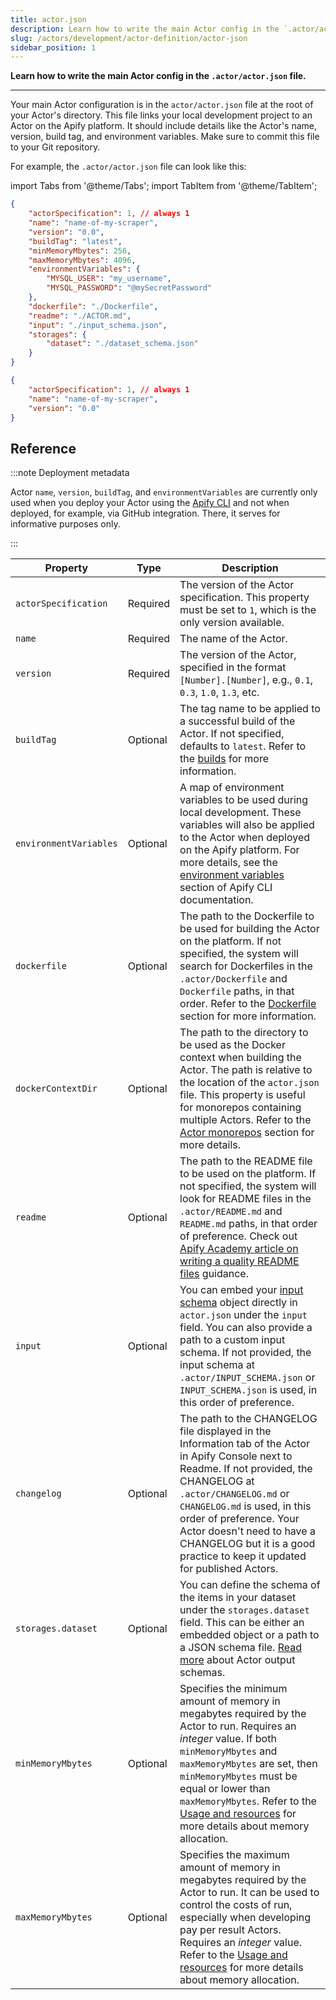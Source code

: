 ```yaml
---
title: actor.json
description: Learn how to write the main Actor config in the `.actor/actor.json` file.
slug: /actors/development/actor-definition/actor-json
sidebar_position: 1
---
```


**Learn how to write the main Actor config in the `.actor/actor.json` file.**

---

Your main Actor configuration is in the `actor/actor.json` file at the root of your Actor's directory. This file links your local development project to an Actor on the Apify platform. It should include details like the Actor's name, version, build tag, and environment variables. Make sure to commit this file to your Git repository.

For example, the `.actor/actor.json` file can look like this:

import Tabs from '@theme/Tabs';
import TabItem from '@theme/TabItem';

<Tabs groupId="main">
<TabItem value="Full actor.json" label="Full actor.json">

```json
{
    "actorSpecification": 1, // always 1
    "name": "name-of-my-scraper",
    "version": "0.0",
    "buildTag": "latest",
    "minMemoryMbytes": 256,
    "maxMemoryMbytes": 4096,
    "environmentVariables": {
        "MYSQL_USER": "my_username",
        "MYSQL_PASSWORD": "@mySecretPassword"
    },
    "dockerfile": "./Dockerfile",
    "readme": "./ACTOR.md",
    "input": "./input_schema.json",
    "storages": {
        "dataset": "./dataset_schema.json"
    }
}
```

</TabItem>
<TabItem value="Minimal actor.json" label="Minimal actor.json">

```json
{
    "actorSpecification": 1, // always 1
    "name": "name-of-my-scraper",
    "version": "0.0"
}
```

</TabItem>
</Tabs>

## Reference

:::note Deployment metadata

Actor `name`, `version`, `buildTag`, and `environmentVariables` are currently only used when you deploy your Actor using the [Apify CLI](/cli) and not when deployed, for example, via GitHub integration. There, it serves for informative purposes only.

:::

| Property | Type | Description |
| --- | --- | --- |
| `actorSpecification` | Required | The version of the Actor specification. This property must be set to `1`, which is the only version available.  |
| `name` | Required | The name of the Actor. |
| `version` | Required | The version of the Actor, specified in the format `[Number].[Number]`, e.g., `0.1`, `0.3`, `1.0`, `1.3`, etc. |
| `buildTag` | Optional | The tag name to be applied to a successful build of the Actor. If not specified, defaults to `latest`. Refer to the [builds](../builds_and_runs/builds.md) for more information. |
| `environmentVariables` | Optional | A map of environment variables to be used during local development. These variables will also be applied to the Actor when deployed on the Apify platform. For more details, see the [environment variables](/cli/docs/vars) section of Apify CLI documentation. |
| `dockerfile` | Optional | The path to the Dockerfile to be used for building the Actor on the platform. If not specified, the system will search for Dockerfiles in the `.actor/Dockerfile` and `Dockerfile` paths, in that order. Refer to the [Dockerfile](./docker.md) section for more information. |
| `dockerContextDir` | Optional | The path to the directory to be used as the Docker context when building the Actor. The path is relative to the location of the `actor.json` file. This property is useful for monorepos containing multiple Actors. Refer to the [Actor monorepos](../deployment/source_types.md#actor-monorepos) section for more details. |
| `readme` | Optional | The path to the README file to be used on the platform. If not specified, the system will look for README files in the `.actor/README.md` and `README.md` paths, in that order of preference. Check out [Apify Academy article on writing a quality README files](/academy/get-most-of-actors/actor-readme) guidance. |
| `input` | Optional | You can embed your [input schema](./input_schema/index.md) object directly in `actor.json` under the `input` field. You can also provide a path to a custom input schema. If not provided, the input schema at `.actor/INPUT_SCHEMA.json` or `INPUT_SCHEMA.json` is used, in this order of preference. |
| `changelog` | Optional | The path to the CHANGELOG file displayed in the Information tab of the Actor in Apify Console next to Readme. If not provided, the CHANGELOG at `.actor/CHANGELOG.md` or `CHANGELOG.md` is used, in this order of preference. Your Actor doesn't need to have a CHANGELOG but it is a good practice to keep it updated for published Actors. |
| `storages.dataset` | Optional | You can define the schema of the items in your dataset under the `storages.dataset` field. This can be either an embedded object or a path to a JSON schema file. [Read more](./output_schema.md#specification-version-1) about Actor output schemas. |
| `minMemoryMbytes` | Optional | Specifies the minimum amount of memory in megabytes required by the Actor to run. Requires an _integer_ value. If both `minMemoryMbytes` and `maxMemoryMbytes` are set, then `minMemoryMbytes` must be equal or lower than `maxMemoryMbytes`. Refer to the [Usage and resources](https://docs.apify.com/platform/actors/running/usage-and-resources#memory) for more details about memory allocation. |
| `maxMemoryMbytes` | Optional | Specifies the maximum amount of memory in megabytes required by the Actor to run. It can be used to control the costs of run, especially when developing pay per result Actors. Requires an _integer_ value. Refer to the [Usage and resources](https://docs.apify.com/platform/actors/running/usage-and-resources#memory) for more details about memory allocation. |
